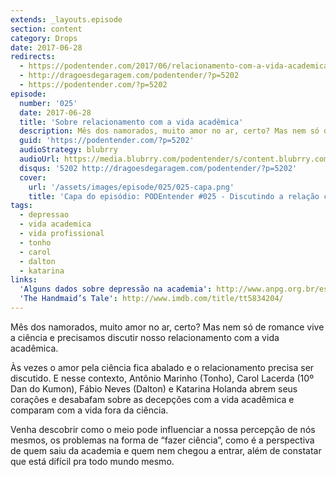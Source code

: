 ```yaml
---
extends: _layouts.episode
section: content
category: Drops
date: 2017-06-28
redirects:
  - https://podentender.com/2017/06/relacionamento-com-a-vida-academica.html
  - http://dragoesdegaragem.com/podentender/?p=5202
  - https://podentender.com/?p=5202
episode:
  number: '025'
  date: 2017-06-28
  title: 'Sobre relacionamento com a vida acadêmica'
  description: Mês dos namorados, muito amor no ar, certo? Mas nem só de romance vive a ciência e precisamos discutir nosso relacionamento com a vida acadêmica. Às vezes o amor pela ciência fica abalado e o relacionamento precisa ser discutido. 
  guid: 'https://podentender.com/?p=5202'
  audioStrategy: blubrry
  audioUrl: https://media.blubrry.com/podentender/s/content.blubrry.com/podentender/PODEntender_025_Discutindo_o_relacionamento_com_a_vida_academica.mp3
  disqus: '5202 http://dragoesdegaragem.com/podentender/?p=5202'
  cover:
    url: '/assets/images/episode/025/025-capa.png'
    title: 'Capa do episódio: PODEntender #025 - Discutindo a relação com a vida acadêmica' 
tags:
  - depressao
  - vida academica
  - vida profissional
  - tonho
  - carol
  - dalton
  - katarina
links:
  'Alguns dados sobre depressão na academia': http://www.anpg.org.br/estresse-e-depressao-na-pos-graduacao-uma-realidade-que-a-academia-insiste-em-nao-ver/
  'The Handmaid’s Tale': http://www.imdb.com/title/tt5834204/
---
```


Mês dos namorados, muito amor no ar, certo? Mas nem só de romance vive a ciência e
precisamos discutir nosso relacionamento com a vida acadêmica.

Às vezes o amor pela ciência fica abalado e o relacionamento precisa ser discutido.
E nesse contexto, Antônio Marinho (Tonho), Carol Lacerda (10º Dan do Kumon),
Fábio Neves (Dalton) e Katarina Holanda abrem seus corações e desabafam sobre as decepções
com a vida acadêmica e comparam com a vida fora da ciência.

Venha descobrir como o meio pode influenciar a nossa percepção de nós mesmos, os problemas na
forma de “fazer ciência”, como é a perspectiva de quem saiu da academia e quem nem chegou
a entrar, além de constatar que está difícil pra todo mundo mesmo.
